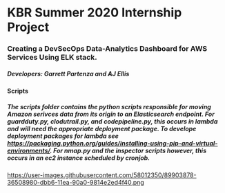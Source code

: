 # **KBR Summer 2020 Internship Project**

### Creating a DevSecOps Data-Analytics Dashboard for AWS Services Using ELK stack. 

##### Developers: Garrett Partenza and AJ Ellis

#### Scripts
##### The scripts folder contains the python scripts responsible for moving Amazon serivces data from its origin to an Elasticsearch endpoint. For guardduty.py, clodutrail.py, and codepipeline.py, this occurs in lambda and will need the appropriate deployment package. To develope deployment packages for lambda see https://packaging.python.org/guides/installing-using-pip-and-virtual-environments/. For nmap.py and the inspector scripts however, this occurs in an ec2 instance scheduled by cronjob. 

https://user-images.githubusercontent.com/58012350/89903878-36508980-dbb6-11ea-90a0-9814e2ed4f40.png
